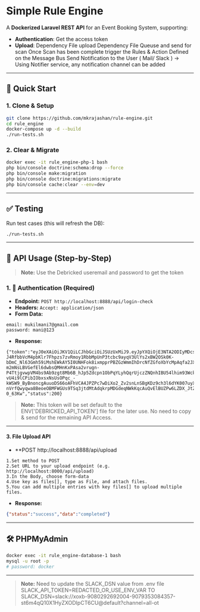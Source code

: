 
# Simple Rule Engine


A **Dockerized Laravel REST API** for an Event Booking System, supporting:

- **Authentication**: Get the access token
- **Upload**: 
    Dependency File upload 
    Dependency File Queuse and send for scan
    Once Scan has been complete trigger the Rules & Action Defined on the Message Bus
    Send Notification to the User ( Mail/ Slack ) -> Using Notifier service, any notification channel can be added

---

## 🚀 Quick Start

### 1. Clone & Setup

```bash
git clone https://github.com/mkrajashan/rule-engine.git
cd rule_engine
docker-compose up -d --build
./run-tests.sh
```

### 2. Clear & Migrate

```bash
docker exec -it rule_engine-php-1 bash
php bin/console doctrine:schema:drop --force
php bin/console make:migration
php bin/console doctrine:migrations:migrate
php bin/console cache:clear --env=dev
```

---

## ✅ Testing

Run test cases (this will refresh the DB):

```bash
./run-tests.sh
```

---

## 🧪 API Usage (Step-by-Step)

> **Note:** Use the Debricked useremail and password to get the token

### 1. 🔐 Authentication (Required)

- **Endpoint:** `POST http://localhost:8888/api/login-check`
- **Headers:** `Accept: application/json`
- **Form Data:**

```text
email: mukilmani7@gmail.com
password: mani@123
```

- **Response:**

```Sample json
{"token":"eyJ0eXAiOiJKV1QiLCJhbGciOiJSUzUxMiJ9.eyJpYXQiOjE3NTA2ODIyMDcsImV4cCI6MTc1MDY4NTgwNywicm9sZXMiOlsiUk9MRV9SRVBPU0lUT1JZX0FETUlOIiwiUk9MRV9DT01QQU5ZX0FETUlOIiwiUk9MRV9VU0VSIl0sImVtYWlsIjoibXVraWxtYW5pNzlAZ21haWwuY29tIn0.lHUGI_WexZZx65TDeHXq-J4RfbbVcM4pbKlr7Fhpzs7zvRmoy1RbbMpUnP3tcbc9ayqV3UlYs2xBW2OSk0K-bDmC_Nl63Gmh59iMshEWkAY5I0UNHFok8ixmpprPBZGzWmmIhDrcNfZGfoXbYcMpAqfa2JXs3Uq9-m2mNsLBVGefEl6dwbsQMHnKxPAsa2vrugn-P4TtjgvwpVM4bs9Ab9zgt8Mb6B_hJp5Zdcpn1ObPqYLyhQqrUjczZNQnhIBU54lhim93WckPOvI228k4N0jHrmJqdPGjhnOIZP5SqURDX0pVRMDiv1xlpnAMi_VcF3eham5SPkBUhuHf7cUFEOLtCDzuOC628daK1IsvB7cp7qPekM2DL7b1ReQvBlqXb5j-vU4i9lCPibIObxsxNsUsOPqc_-kWSW9_ByBnoncgAuuoDS66oAFhVCA4JPZPc7wDiXo2_Zv2snLnSBgKDz9ch3l6dYK007uyXcq5CVa86fLcYS5f6MOcUsqvqY4fnuZkJFkVjGmumukuLTFBH1VzjNQEOK4UG8Lle2R1KuJNkYgYw8IX3zYJFpPTSGpweeia9OI2-nVrfQwyqwa8BeoeOBMFWGUs9TSq3jtdMtAdqkrpMDGdeqNWkKqcAuQvElBUZPw6LZDX_JtZ8c_DUOOgw4r9ka87m22V-0_63Kw","status":200}
```

> **Note:** This token will be set default to the ENV['DEBRICKED_API_TOKEN'] file for the later use. No need to copy & send for the remaining API Access.

---

#### 3. File Upload API

- **POST http://localhost:8888/api/upload
```text
1.Set method to POST
2.Set URL to your upload endpoint (e.g. http://localhost:8000/api/upload)
3.In the Body, choose form-data
4.Use key as files[], type as File, and attach files.
5.You can add multiple entries with key files[] to upload multiple files.
```
- **Response:**
```json
{"status":"success","data":"completed"}
```
---
## 🛠 PHPMyAdmin

```bash
docker exec -it rule_engine-database-1 bash
mysql -u root -p
# password: docker
```
---

> **Note:**  Need to update the SLACK_DSN value from .env file SLACK_API_TOKEN=REDACTED_OR_USE_ENV_VAR TO SLACK_DSN=slack://xoxb-9080292692004-9079353084357-st6m4qQ10X1HyZXODIpCT6CU@default?channel=all-ot
